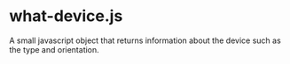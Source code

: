 what-device.js
==============

A small javascript object that returns information about the device such as the type and orientation.
